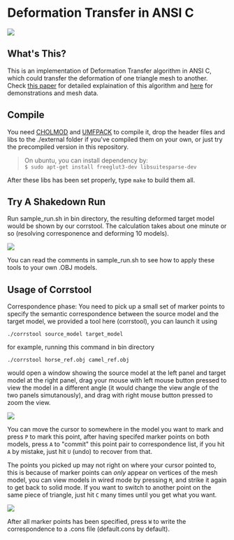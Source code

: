# Deformation Transfer in ANSI C

![](https://github.com/Golevka/deformation-transfer/raw/master/RESULTS/dt-horse-camel-face-head.png)


## What's This?

This is an implementation of Deformation Transfer algorithm in ANSI C, which
could transfer the deformation of one triangle mesh to another. Check [this paper](http://people.csail.mit.edu/sumner/research/deftransfer/Sumner2004DTF.pdf) for detailed explaination of this algorithm and
[here](http://people.csail.mit.edu/sumner/research/deftransfer/) for demonstrations
and mesh data.


## Compile

You need [CHOLMOD](http://www.cise.ufl.edu/research/sparse/cholmod/) and [UMFPACK](http://www.cise.ufl.edu/research/sparse/umfpack/) to compile it,
drop the header files and libs to the ./external folder if you've compiled them on your own, or just try the precompiled version in this repository.

> On ubuntu, you can install dependency by: <br/>
 `$ sudo apt-get install freeglut3-dev libsuitesparse-dev`

After these libs has been set properly, type `make` to build them all.


## Try A Shakedown Run

Run sample_run.sh in bin directory, the resulting deformed target model would
be shown by our corrstool. The calculation takes about one minute or so
(resolving corresponence and deforming 10 models).

![](https://github.com/Golevka/deformation-transfer/raw/master/RESULTS/shakedown_run.png)

You can read the comments in sample_run.sh to see how to apply these tools to
your own .OBJ models.

## Usage of Corrstool

Correspondence phase: You need to pick up a small set of marker points to
specify the semantic correspondence between the source model and the target
model, we provided a tool here (corrstool), you can launch it using
```
./corrstool source_model target_model
```

for example, running this command in bin directory
```    
./corrstool horse_ref.obj camel_ref.obj
```
     
would open a window showing the source model at the left panel and target model
at the right panel, drag your mouse with left mouse button pressed to view the
model in a different angle (it would change the view angle of the two panels
simutanously), and drag with right mouse button pressed to zoom the view.

![](https://github.com/Golevka/deformation-transfer/raw/master/RESULTS/correstool.png)

You can move the cursor to somewhere in the model you want to mark and press
`P` to mark this point, after having specifed marker points on both models,
press `A` to "commit" this point pair to correspondence list, if you hit `A` by
mistake, just hit `U` (undo) to recover from that.

The points you picked up may not right on where your cursor pointed to, this is
because of marker points can *only* appear on vertices of the mesh model, you can
view models in wired mode by pressing `M`, and strike it again to get back to
solid mode. If you want to switch to another point on the same piece of triangle, 
just hit `C` many times until you get what you want.

![](https://github.com/Golevka/deformation-transfer/raw/master/RESULTS/wired_mode.png)

After all marker points has been specified, press `W` to write the
correspondence to a .cons file (default.cons by default).
